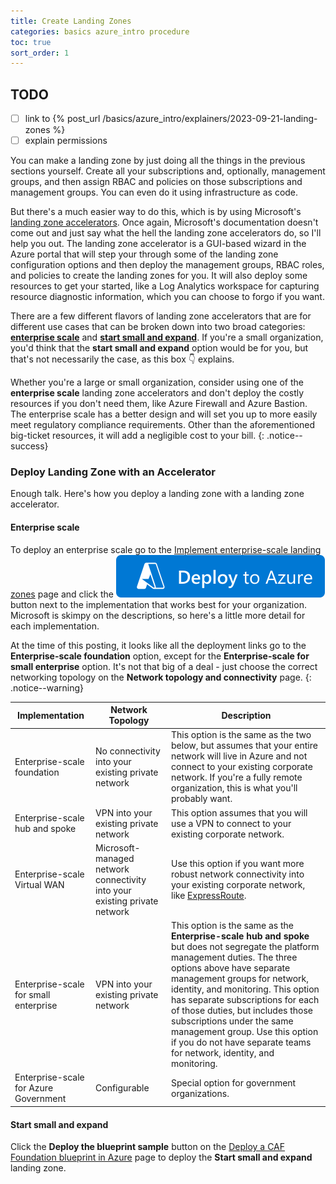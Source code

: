 ```yaml
---
title: Create Landing Zones
categories: basics azure_intro procedure
toc: true
sort_order: 1
---
```

## TODO
- [ ] link to {% post_url /basics/azure_intro/explainers/2023-09-21-landing-zones %}
- [ ] explain permissions

You can make a landing zone by just doing all the things in the previous sections yourself. Create all your subscriptions and, optionally, management groups, and then assign RBAC and policies on those subscriptions and management groups. You can even do it using infrastructure as code.

But there's a much easier way to do this, which is by using Microsoft's [landing zone accelerators](https://learn.microsoft.com/en-us/azure/cloud-adoption-framework/ready/landing-zone/implementation-options). Once again, Microsoft's documentation doesn't come out and just say what the hell the landing zone accelerators do, so I'll help you out. The landing zone accelerator is a GUI-based wizard in the Azure portal that will step your through some of the landing zone configuration options and then deploy the management groups, RBAC roles, and policies to create the landing zones for you. It will also deploy some resources to get your started, like a Log Analytics workspace for capturing resource diagnostic information, which you can choose to forgo if you want.

There are a few different flavors of landing zone accelerators that are for different use cases that can be broken down into two broad categories: [**enterprise scale**](https://learn.microsoft.com/en-us/azure/cloud-adoption-framework/ready/enterprise-scale/) and [**start small and expand**](https://learn.microsoft.com/en-us/azure/cloud-adoption-framework/ready/landing-zone/migrate-landing-zone). If you're a small organization, you'd think that the **start small and expand** option would be for you, but that's not necessarily the case, as this box :point_down: explains.

Whether you're a large or small organization, consider using one of the **enterprise scale** landing zone accelerators and don't deploy the costly resources if you don't need them, like Azure Firewall and Azure Bastion. The enterprise scale has a better design and will set you up to more easily meet regulatory compliance requirements. Other than the aforementioned big-ticket resources, it will add a negligible cost to your bill.
{: .notice--success}

### Deploy Landing Zone with an Accelerator

Enough talk. Here's how you deploy a landing zone with a landing zone accelerator.

#### Enterprise scale

To deploy an enterprise scale go to the [Implement enterprise-scale landing zones](https://learn.microsoft.com/en-us/azure/cloud-adoption-framework/ready/enterprise-scale/implementation#reference-implementation) page and click the ![Deploy to Azure](https://raw.githubusercontent.com/Azure/azure-quickstart-templates/master/1-CONTRIBUTION-GUIDE/images/deploytoazure.svg?sanitize=true) button next to the implementation that works best for your organization. Microsoft is skimpy on the descriptions, so here's a little more detail for each implementation.

At the time of this posting, it looks like all the deployment links go to the **Enterprise-scale foundation** option, except for the **Enterprise-scale for small enterprise** option. It's not that big of a deal - just choose the correct networking topology on the **Network topology and connectivity** page.
{: .notice--warning}

|Implementation|Network Topology|Description|
|--------------|----------------|-----------|
|Enterprise-scale foundation|No connectivity into your existing private network|This option is the same as the two below, but assumes that your entire network will live in Azure and not connect to your existing corporate network. If you're a fully remote organization, this is what you'll probably want.|
|Enterprise-scale hub and spoke|VPN into your existing private network|This option assumes that you will use a VPN to connect to your existing corporate network.|
|Enterprise-scale Virtual WAN|Microsoft-managed network connectivity into your existing private network|Use this option if you want more robust network connectivity into your existing corporate network, like [ExpressRoute](https://learn.microsoft.com/en-us/azure/expressroute/expressroute-introduction).|
|Enterprise-scale for small enterprise|VPN into your existing private network|This option is the same as the **Enterprise-scale hub and spoke** but does not segregate the platform management duties. The three options above have separate management groups for network, identity, and monitoring. This option has separate subscriptions for each of those duties, but includes those subscriptions under the same management group. Use this option if you do not have separate teams for network, identity, and monitoring.|
|Enterprise-scale for Azure Government|Configurable|Special option for government organizations.|

#### Start small and expand

Click the **Deploy the blueprint sample** button on the [Deploy a CAF Foundation blueprint in Azure](https://learn.microsoft.com/en-us/azure/cloud-adoption-framework/ready/landing-zone/foundation-blueprint#deploy-the-blueprint) page to deploy the **Start small and expand** landing zone.


